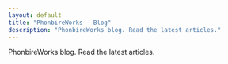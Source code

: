 ```yaml
---
layout: default
title: "PhonbireWorks - Blog"
description: "PhonbireWorks blog. Read the latest articles."
---
```


PhonbireWorks blog. Read the latest articles.

